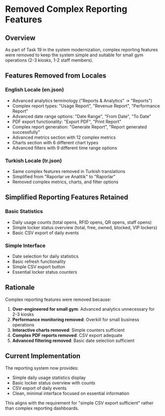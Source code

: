 # Removed Complex Reporting Features

## Overview

As part of Task 19 in the system modernization, complex reporting features were removed to keep the system simple and suitable for small gym operations (2-3 kiosks, 1-2 staff members).

## Features Removed from Locales

### English Locale (en.json)
- Advanced analytics terminology ("Reports & Analytics" → "Reports")
- Complex report types: "Usage Report", "Revenue Report", "Performance Report"
- Advanced date range options: "Date Range", "From Date", "To Date"
- PDF export functionality: "Export PDF", "Print Report"
- Complex report generation: "Generate Report", "Report generated successfully"
- Advanced metrics section with 12 complex metrics
- Charts section with 6 different chart types
- Advanced filters with 9 different time range options

### Turkish Locale (tr.json)
- Same complex features removed in Turkish translations
- Simplified from "Raporlar ve Analitik" to "Raporlar"
- Removed complex metrics, charts, and filter options

## Simplified Reporting Features Retained

### Basic Statistics
- Daily usage counts (total opens, RFID opens, QR opens, staff opens)
- Simple locker status overview (total, free, owned, blocked, VIP lockers)
- Basic CSV export of daily events

### Simple Interface
- Date selection for daily statistics
- Basic refresh functionality
- Simple CSV export button
- Essential locker status counters

## Rationale

Complex reporting features were removed because:
1. **Over-engineered for small gym**: Advanced analytics unnecessary for 2-3 kiosks
2. **Performance monitoring removed**: Overkill for small business operations
3. **Interactive charts removed**: Simple counters sufficient
4. **Complex PDF reports removed**: CSV export adequate
5. **Advanced filtering removed**: Basic date selection sufficient

## Current Implementation

The reporting system now provides:
- Simple daily usage statistics display
- Basic locker status overview with counts
- CSV export of daily events
- Clean, minimal interface focused on essential information

This aligns with the requirement for "simple CSV export sufficient" rather than complex reporting dashboards.